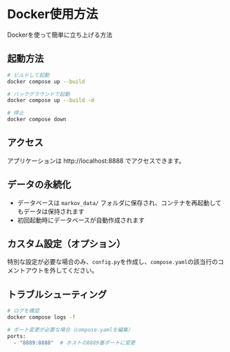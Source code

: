 # Docker使用方法

Dockerを使って簡単に立ち上げる方法

## 起動方法

```bash
# ビルドして起動
docker compose up --build

# バックグラウンドで起動
docker compose up --build -d

# 停止
docker compose down
```

## アクセス

アプリケーションは http://localhost:8888 でアクセスできます。

## データの永続化

- データベースは `markov_data/` フォルダに保存され、コンテナを再起動してもデータは保持されます
- 初回起動時にデータベースが自動作成されます

## カスタム設定（オプション）

特別な設定が必要な場合のみ、`config.py`を作成し、`compose.yaml`の該当行のコメントアウトを外してください。

## トラブルシューティング

```bash
# ログを確認
docker compose logs -f

# ポート変更が必要な場合（compose.yamlを編集）
ports:
  - "8889:8888"  # ホストの8889番ポートに変更
```
